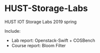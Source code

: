 # HUST-Storage-Labs

HUST IOT Storage Labs 2019 spring

Include:
* Lab report: Openstack-Swift + COSBench
* Course report: Bloom Filter